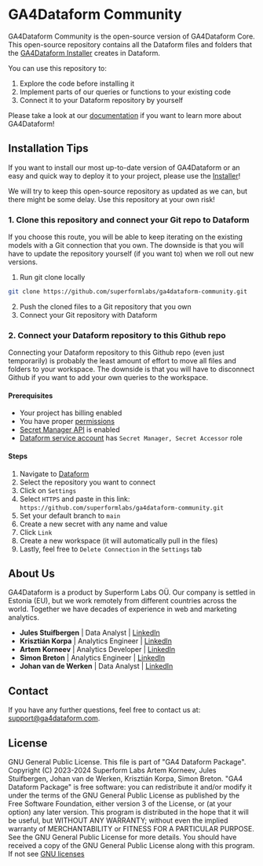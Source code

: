 # GA4Dataform Community

GA4Dataform Community is the open-source version of GA4Dataform Core.
This open-source repository contains all the Dataform files and folders that the [GA4Dataform Installer](https://setup.ga4dataform.com/) creates in Dataform.

You can use this repository to:
1. Explore the code before installing it
2. Implement parts of our queries or functions to your existing code
3. Connect it to your Dataform repository by yourself

Please take a look at our [documentation](https://docs.ga4dataform.com/docs/) if you want to learn more about GA4Dataform!

## Installation Tips

If you want to install our most up-to-date version of GA4Dataform or an easy and quick way to deploy it to your project, please use the [Installer](https://setup.ga4dataform.com/)!

We will try to keep this open-source repository as updated as we can, but there might be some delay. Use this repository at your own risk!

### 1. Clone this repository and connect your Git repo to Dataform
If you choose this route, you will be able to keep iterating on the existing models with a Git connection that you own. The downside is that you will have to update the repository yourself (if you want to) when we roll out new versions.

1. Run git clone locally
```bash
git clone https://github.com/superformlabs/ga4dataform-community.git
```
2. Push the cloned files to a Git repository that you own
3. Connect your Git repository with Dataform

### 2. Connect your Dataform repository to this Github repo

Connecting your Dataform repository to this Github repo (even just temporarily) is probably the least amount of effort to move all files and folders to your workspace. The downside is that you will have to disconnect Github if you want to add your own queries to the workspace.

#### Prerequisites
* Your project has billing enabled
* You have proper [permissions](https://docs.ga4dataform.com/docs/permissions)
* [Secret Manager API](https://console.cloud.google.com/apis/api/secretmanager.googleapis.com/metrics) is enabled
* [Dataform service account](https://console.cloud.google.com/iam-admin/iam) has `Secret Manager, Secret Accessor` role

#### Steps
1. Navigate to [Dataform](https://console.cloud.google.com/bigquery/dataform)
2. Select the repository you want to connect
3. Click on `Settings`
4. Select `HTTPS` and paste in this link: `https://github.com/superformlabs/ga4dataform-community.git`
5. Set your default branch to `main`
6. Create a new secret with any name and value
7. Click `Link`
8. Create a new workspace (it will automatically pull in the files)
9. Lastly, feel free to `Delete Connection` in the `Settings` tab

## About Us
GA4Dataform is a product by Superform Labs OÜ. Our company is settled in Estonia (EU), but we work remotely from different countries across the world. Together we have decades of experience in web and marketing analytics.

- **Jules Stuifbergen** | Data Analyst | [LinkedIn](https://www.linkedin.com/in/stuifbergen/)
- **Krisztián Korpa** | Analytics Engineer | [LinkedIn](https://www.linkedin.com/in/krisztian-korpa/)
- **Artem Korneev** | Analytics Developer | [LinkedIn](https://www.linkedin.com/in/artem-korneev/)
- **Simon Breton** | Analytics Engineer | [LinkedIn](https://www.linkedin.com/in/simonbreton/)
- **Johan van de Werken** | Data Analyst | [LinkedIn](https://www.linkedin.com/in/johanvdwerken/)

## Contact
If you have any further questions, feel free to contact us at: [support@ga4dataform.com](mailto:support@ga4dataform.com).

## License
GNU General Public License. This file is part of "GA4 Dataform Package". Copyright (C) 2023-2024 Superform Labs Artem Korneev, Jules Stuifbergen, Johan van de Werken, Krisztián Korpa, Simon Breton. "GA4 Dataform Package" is free software: you can redistribute it and/or modify it under the terms of the GNU General Public License as published by the Free Software Foundation, either version 3 of the License, or (at your option) any later version. This program is distributed in the hope that it will be useful, but WITHOUT ANY WARRANTY; without even the implied warranty of MERCHANTABILITY or FITNESS FOR A PARTICULAR PURPOSE. See the GNU General Public License for more details. You should have received a copy of the GNU General Public License along with this program. If not see [GNU licenses](http://www.gnu.org/licenses/)
